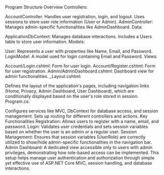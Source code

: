 Program Structure Overview
Controllers:

AccountController: Handles user registration, login, and logout. Uses sessions to store user role information (User or Admin).
AdminController: Manages admin-specific functionalities like AdminDashboard.
Data:

ApplicationDbContext: Manages database interactions. Includes a Users table to store user information.
Models:

User: Represents a user with properties like Name, Email, and Password.
LoginModel: A model used for login containing Email and Password.
Views:

Account/Login.cshtml: Form for user login.
Account/Register.cshtml: Form for user registration.
Admin/AdminDashboard.cshtml: Dashboard view for admin functionalities.
_Layout.cshtml:

Defines the layout of the application's pages, including navigation links (Home, Privacy, Admin Dashboard, User Dashboard), which are conditionally displayed based on the user's role stored in session.
Program.cs:

Configures services like MVC, DbContext for database access, and session management.
Sets up routing for different controllers and actions.
Key Functionalities
Registration: Allows users to register with a name, email, and password.
Login: Validates user credentials and sets session variables based on whether the user is an admin or a regular user.
Session Management: Ensures that session variables (UserRole) are correctly utilized to show/hide admin-specific functionalities in the navigation bar.
Admin Dashboard: A dedicated view accessible only to users with admin privileges, demonstrating how role-based access can be implemented.
This setup helps manage user authentication and authorization through simple yet effective use of ASP.NET Core MVC, session handling, and database interactions.
